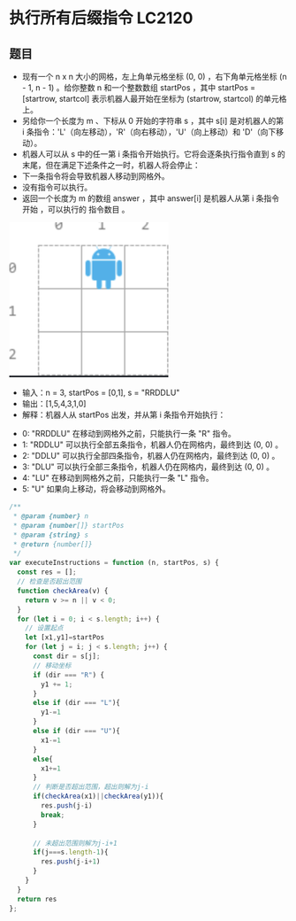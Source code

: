 # 执行所有后缀指令 LC2120

## 题目
* 现有一个 n x n 大小的网格，左上角单元格坐标 (0, 0) ，右下角单元格坐标 (n - 1, n - 1) 。给你整数 n 和一个整数数组 startPos ，其中 startPos = [startrow, startcol] 表示机器人最开始在坐标为 (startrow, startcol) 的单元格上。
* 另给你一个长度为 m 、下标从 0 开始的字符串 s ，其中 s[i] 是对机器人的第 i 条指令：'L'（向左移动），'R'（向右移动），'U'（向上移动）和 'D'（向下移动）。
* 机器人可以从 s 中的任一第 i 条指令开始执行。它将会逐条执行指令直到 s 的末尾，但在满足下述条件之一时，机器人将会停止：
* 下一条指令将会导致机器人移动到网格外。
* 没有指令可以执行。
* 返回一个长度为 m 的数组 answer ，其中 answer[i] 是机器人从第 i 条指令 开始 ，可以执行的 指令数目 。

![img](/img/执行所有后缀指令.png)
* 输入：n = 3, startPos = [0,1], s = "RRDDLU"
* 输出：[1,5,4,3,1,0]
* 解释：机器人从 startPos 出发，并从第 i 条指令开始执行：
- 0: "RRDDLU" 在移动到网格外之前，只能执行一条 "R" 指令。
- 1:  "RDDLU" 可以执行全部五条指令，机器人仍在网格内，最终到达 (0, 0) 。
- 2:   "DDLU" 可以执行全部四条指令，机器人仍在网格内，最终到达 (0, 0) 。
- 3:    "DLU" 可以执行全部三条指令，机器人仍在网格内，最终到达 (0, 0) 。
- 4:     "LU" 在移动到网格外之前，只能执行一条 "L" 指令。
- 5:      "U" 如果向上移动，将会移动到网格外。

```javascript
/**
 * @param {number} n
 * @param {number[]} startPos
 * @param {string} s
 * @return {number[]}
 */
var executeInstructions = function (n, startPos, s) {
  const res = [];
  // 检查是否超出范围
  function checkArea(v) {
    return v >= n || v < 0;
  }
  for (let i = 0; i < s.length; i++) {
    // 设置起点
    let [x1,y1]=startPos
    for (let j = i; j < s.length; j++) {
      const dir = s[j];
      // 移动坐标
      if (dir === "R") {
        y1 += 1;
      }
      else if (dir === "L"){
        y1-=1
      }
      else if (dir === "U"){
        x1-=1
      }
      else{
        x1+=1
      }
      // 判断是否超出范围，超出则解为j-i
      if(checkArea(x1)||checkArea(y1)){
        res.push(j-i)
        break;
      }
      
      // 未超出范围则解为j-i+1
      if(j===s.length-1){
        res.push(j-i+1)
      }
    }
  }
  return res
};
```
